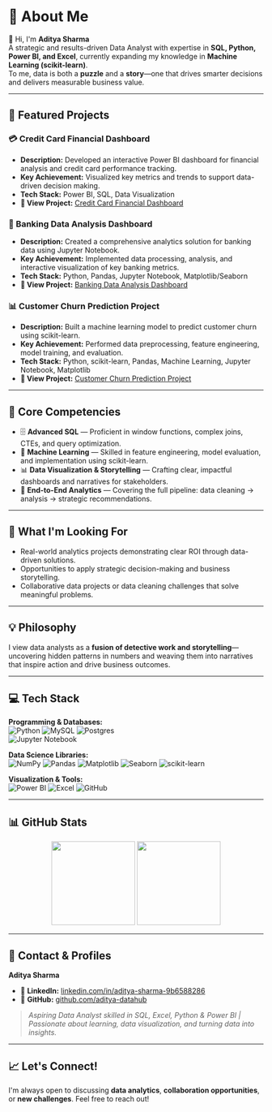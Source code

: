 # 💫 About Me

👋 Hi, I'm **Aditya Sharma**  
A strategic and results-driven Data Analyst with expertise in **SQL, Python, Power BI, and Excel**, currently expanding my knowledge in **Machine Learning (scikit-learn)**.  
To me, data is both a **puzzle** and a **story**—one that drives smarter decisions and delivers measurable business value.

---

## 🚀 Featured Projects

### 💳 Credit Card Financial Dashboard
- **Description:** Developed an interactive Power BI dashboard for financial analysis and credit card performance tracking.  
- **Key Achievement:** Visualized key metrics and trends to support data-driven decision making.  
- **Tech Stack:** Power BI, SQL, Data Visualization  
- **🔗 View Project:** [Credit Card Financial Dashboard](https://github.com/aditya-datahub/Credit_Card_Financial_Dashboard)

### 🏦 Banking Data Analysis Dashboard
- **Description:** Created a comprehensive analytics solution for banking data using Jupyter Notebook.  
- **Key Achievement:** Implemented data processing, analysis, and interactive visualization of key banking metrics.  
- **Tech Stack:** Python, Pandas, Jupyter Notebook, Matplotlib/Seaborn  
- **🔗 View Project:** [Banking Data Analysis Dashboard](https://github.com/aditya-datahub/Banking-Project-Data-Analysis-Dashboard)

### 📊 Customer Churn Prediction Project
- **Description:** Built a machine learning model to predict customer churn using scikit-learn.  
- **Key Achievement:** Performed data preprocessing, feature engineering, model training, and evaluation.  
- **Tech Stack:** Python, scikit-learn, Pandas, Machine Learning, Jupyter Notebook, Matplotlib  
- **🔗 View Project:** [Customer Churn Prediction Project](https://github.com/aditya-datahub/Customer-Churn-Prediction-Project)

---

## 🔧 Core Competencies

- 🗄️ **Advanced SQL** — Proficient in window functions, complex joins, CTEs, and query optimization.  
- 🤖 **Machine Learning** — Skilled in feature engineering, model evaluation, and implementation using scikit-learn.  
- 📊 **Data Visualization & Storytelling** — Crafting clear, impactful dashboards and narratives for stakeholders.  
- 🔎 **End-to-End Analytics** — Covering the full pipeline: data cleaning → analysis → strategic recommendations.  

---

## 🎯 What I'm Looking For

- Real-world analytics projects demonstrating clear ROI through data-driven solutions.  
- Opportunities to apply strategic decision-making and business storytelling.  
- Collaborative data projects or data cleaning challenges that solve meaningful problems.  

---

## 💡 Philosophy

I view data analysts as a **fusion of detective work and storytelling**—uncovering hidden patterns in numbers and weaving them into narratives that inspire action and drive business outcomes.

---

## 💻 Tech Stack

**Programming & Databases:**  
![Python](https://img.shields.io/badge/python-3670A0?style=flat-square&logo=python&logoColor=ffdd54) 
![MySQL](https://img.shields.io/badge/mysql-4479A1.svg?style=flat-square&logo=mysql&logoColor=white) 
![Postgres](https://img.shields.io/badge/postgres-%23316192.svg?style=flat-square&logo=postgresql&logoColor=white)  
![Jupyter Notebook](https://img.shields.io/badge/Jupyter-FA5D03?style=flat-square&logo=jupyter&logoColor=white)

**Data Science Libraries:**  
![NumPy](https://img.shields.io/badge/numpy-%23013243.svg?style=flat-square&logo=numpy&logoColor=white) 
![Pandas](https://img.shields.io/badge/pandas-%23150458.svg?style=flat-square&logo=pandas&logoColor=white) 
![Matplotlib](https://img.shields.io/badge/Matplotlib-%23ffffff.svg?style=flat-square&logo=Matplotlib&logoColor=black) 
![Seaborn](https://img.shields.io/badge/Seaborn-4B8BBE.svg?style=flat-square&logo=python&logoColor=white) 
![scikit-learn](https://img.shields.io/badge/scikit--learn-%23F7931E.svg?style=flat-square&logo=scikit-learn&logoColor=white)  

**Visualization & Tools:**  
![Power BI](https://img.shields.io/badge/power_bi-F2C811?style=flat-square&logo=powerbi&logoColor=black) 
![Excel](https://img.shields.io/badge/Microsoft_Excel-217346?style=flat-square&logo=microsoft-excel&logoColor=white) 
![GitHub](https://img.shields.io/badge/github-%23121011.svg?style=flat-square&logo=github&logoColor=white)  

---

## 📊 GitHub Stats 

<div align="center">

  <!-- GitHub Stats -->
  <img src="https://github-readme-stats.vercel.app/api?username=aditya-datahub&show_icons=true&theme=merko&hide_border=true&count_private=true&hide=contribs" height="165"/>

  <!-- Most Used Languages -->
  <img src="https://github-readme-stats.vercel.app/api/top-langs/?username=aditya-datahub&layout=compact&theme=merko&hide_border=true" height="165"/>

</div>

---

## 👤 Contact & Profiles

**Aditya Sharma**  
- 💼 **LinkedIn:** [linkedin.com/in/aditya-sharma-9b6588286](https://linkedin.com/in/aditya-sharma-9b6588286)  
- 🐙 **GitHub:** [github.com/aditya-datahub](https://github.com/aditya-datahub)  

> *Aspiring Data Analyst skilled in SQL, Excel, Python & Power BI | Passionate about learning, data visualization, and turning data into insights.*

---

## 📈 Let's Connect!

I'm always open to discussing **data analytics**, **collaboration opportunities**, or **new challenges**. Feel free to reach out!
